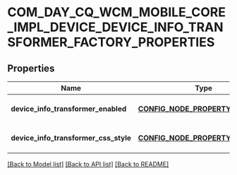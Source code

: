 # COM_DAY_CQ_WCM_MOBILE_CORE_IMPL_DEVICE_DEVICE_INFO_TRANSFORMER_FACTORY_PROPERTIES

## Properties
Name | Type | Description | Notes
------------ | ------------- | ------------- | -------------
**device_info_transformer_enabled** | [**CONFIG_NODE_PROPERTY_BOOLEAN**](configNodePropertyBoolean.md) |  | [optional] [default to null]
**device_info_transformer_css_style** | [**CONFIG_NODE_PROPERTY_STRING**](configNodePropertyString.md) |  | [optional] [default to null]

[[Back to Model list]](../README.md#documentation-for-models) [[Back to API list]](../README.md#documentation-for-api-endpoints) [[Back to README]](../README.md)


